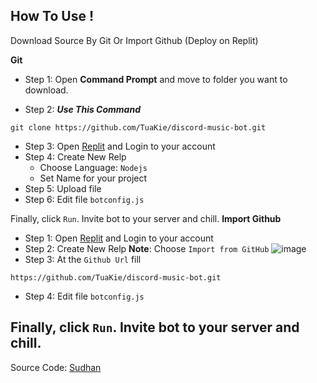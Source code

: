 ## How To Use ! 

Download Source By Git Or Import Github (Deploy on Replit) 
  
  **__Git__**

- Step 1: Open **Command Prompt** and move to folder you want to download.

- Step 2: **_Use This Command_** 
```
git clone https://github.com/TuaKie/discord-music-bot.git
```
- Step 3: Open [Replit](https://replit.com/) and Login to your account 
- Step 4: Create New Relp 
    - Choose Language: `Nodejs`
    - Set Name for your project
- Step 5: Upload file 
- Step 6: Edit file ``botconfig.js``

Finally, click ``Run``. Invite bot to your server and chill.
  **__Import Github__**
- Step 1: Open [Replit](https://replit.com/) and Login to your account 
- Step 2:  Create New Relp 
      **Note**: Choose ``Import from GitHub``
      ![image](https://user-images.githubusercontent.com/76782169/142714112-23021a52-1ff8-4c0c-a3e7-cd7e0d6e2c63.png)
- Step 3: At the `Github Url` fill 
```
https://github.com/TuaKie/discord-music-bot.git
```
- Step 4: Edit file ``botconfig.js``

Finally, click ``Run``. Invite bot to your server and chill.
-----------------
Source Code: [Sudhan](https://github.com/SudhanPlayz)
    



